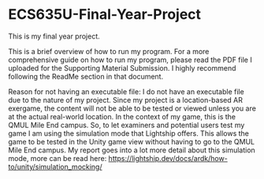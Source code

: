 # ECS635U-Final-Year-Project
This is my final year project. <br>

This is a brief overview of how to run my program. For a more comprehensive guide on how to run my program, please read the PDF file I uploaded for the Supporting Material Submission. I highly recommend following the ReadMe section in that document.

Reason for not having an executable file:
I do not have an executable file due to the nature of my project. Since my project is a location-based AR exergame, the content will not be able to be tested or viewed unless you are at the actual real-world location. In the context of my game, this is the QMUL Mile End campus. So, to let examiners and potential users test my game I am using the simulation mode that Lightship offers. This allows the game to be tested in the Unity game view without having to go to the QMUL Mile End campus. My report goes into a lot more detail about this simulation mode, more can be read here:
https://lightship.dev/docs/ardk/how-to/unity/simulation_mocking/

